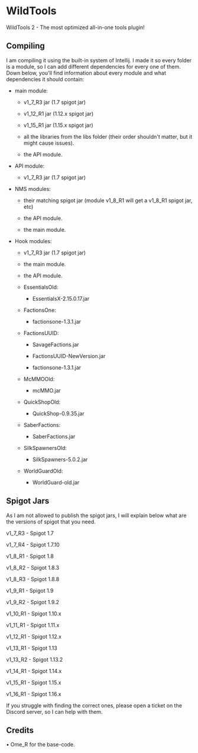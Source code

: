 # WildTools

WildTools 2 - The most optimized all-in-one tools plugin!

## Compiling

I am compiling it using the built-in system of Intellij. I made it so every folder is a module, so I can add different
dependencies for every one of them. Down below, you'll find information about every module and what dependencies
it should contain:

- main module:

  - v1_7_R3 jar (1.7 spigot jar)
   
  - v1_12_R1 jar (1.12.x spigot jar)

  - v1_15_R1 jar (1.15.x spigot jar)
      
  - all the libraries from the libs folder (their order shouldn't matter, but it might cause issues).
      
  - the API module.

- API module:

  - v1_7_R3 jar (1.7 spigot jar)

- NMS modules:

  - their matching spigot jar (module v1_8_R1 will get a v1_8_R1 spigot jar, etc)
      
  - the API module.
      
  - the main module.

- Hook modules:

  - v1_7_R3 jar (1.7 spigot jar)
      
  - the main module.

  - the API module.

  - EssentialsOld:

    - EssentialsX-2.15.0.17.jar

  - FactionsOne:

    - factionsone-1.3.1.jar
 
  - FactionsUUID:

    - SavageFactions.jar

    - FactionsUUID-NewVersion.jar

    - factionsone-1.3.1.jar

  - McMMOOld:

    - mcMMO.jar

  - QuickShopOld:

    - QuickShop-0.9.35.jar
 
  - SaberFactions:

    - SaberFactions.jar

  - SilkSpawnersOld:

    - SilkSpawners-5.0.2.jar

  - WorldGuardOld:

    - WorldGuard-old.jar


## Spigot Jars

As I am not allowed to publish the spigot jars, I will explain below what are the versions of spigot that you need.

  v1_7_R3 - Spigot 1.7

  v1_7_R4 - Spigot 1.7.10

  v1_8_R1 - Spigot 1.8

  v1_8_R2 - Spigot 1.8.3

  v1_8_R3 - Spigot 1.8.8

  v1_9_R1 - Spigot 1.9

  v1_9_R2 - Spigot 1.9.2

  v1_10_R1 - Spigot 1.10.x

  v1_11_R1 - Spigot 1.11.x

  v1_12_R1 - Spigot 1.12.x

  v1_13_R1 - Spigot 1.13

  v1_13_R2 - Spigot 1.13.2

  v1_14_R1 - Spigot 1.14.x

  v1_15_R1 - Spigot 1.15.x

  v1_16_R1 - Spigot 1.16.x


If you struggle with finding the correct ones, please open a ticket on the Discord server, so I can help with them.

## Credits

• Ome_R for the base-code.
